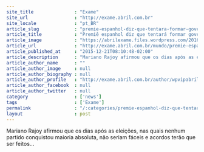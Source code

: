 ```yaml
---
site_title               : "Exame"
site_url                 : "http://exame.abril.com.br"
site_locale              : "pt_BR"
article_slug             : "premie-espanhol-diz-que-tentara-formar-governo-apos-eleicao"
article_title            : "Premiê espanhol diz que tentará formar governo após eleição"
article_image            : "https://abrilexame.files.wordpress.com/2016/09/size_960_16_9_mariano-rajoy20.jpg?quality=70&strip=all&w=960"
article_url              : "http://exame.abril.com.br/mundo/premie-espanhol-diz-que-tentara-formar-governo-apos-eleicao/"
article_published_at     : "2015-12-21T08:10:48-02:00"
article_description      : "Mariano Rajoy afirmou que os dias após as eleições, nas quais nenhum partido conquistou maioria absoluta, não seriam fáceis e acordos terão que ser feitos..."
article_author_name      : ""
article_author_image     : null
article_author_biography : null
article_author_profile   : "http://exame.abril.com.br/author/wpvipabril/"
article_author_facebook  : null
article_author_twitter   : null
category                 : ['news']
tags                     : ['Exame']
permalink                : "/:categories/premie-espanhol-diz-que-tentara-formar-governo-apos-eleicao/"
layout                   : post
---
```


Mariano Rajoy afirmou que os dias após as eleições, nas quais nenhum partido conquistou maioria absoluta, não seriam fáceis e acordos terão que ser feitos...
